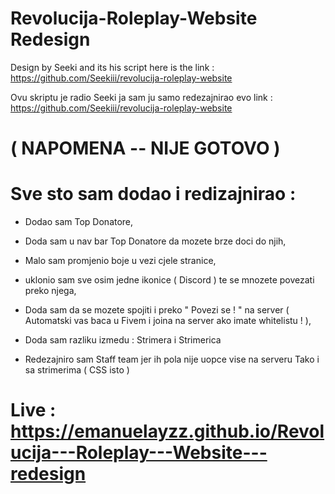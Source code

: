 # Revolucija-Roleplay-Website Redesign

Design by Seeki and its his script here is the link : https://github.com/Seekiii/revolucija-roleplay-website


Ovu skriptu je radio Seeki ja sam ju samo redezajnirao evo link : https://github.com/Seekiii/revolucija-roleplay-website 

# ( NAPOMENA -- NIJE GOTOVO )


  # Sve sto sam dodao i redizajnirao :

  - Dodao sam Top Donatore,
 
  - Doda sam u nav bar Top Donatore da mozete brze doci do njih,
 
  - Malo sam promjenio boje u vezi cjele stranice,
 
  - uklonio sam sve osim jedne ikonice ( Discord ) te se mnozete povezati preko njega,
 
  -  Doda sam da se mozete spojiti i preko " Povezi se ! " na server ( Automatski vas baca u Fivem i joina na server ako imate whitelistu ! ),
 
  -  Doda sam razliku izmedu : Strimera i  Strimerica

  -  Redezajniro sam Staff team jer ih pola nije uopce vise na serveru Tako i sa strimerima ( CSS isto )


  # Live : https://emanuelayzz.github.io/Revolucija---Roleplay---Website---redesign
  
